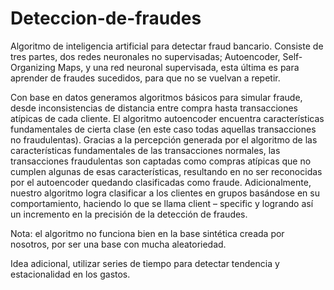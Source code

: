 # Deteccion-de-fraudes
Algoritmo de inteligencia artificial para detectar fraud bancario.
Consiste de tres partes, dos redes neuronales no supervisadas; Autoencoder, Self-Organizing Maps, y una red neuronal supervisada,
esta última es para aprender de fraudes sucedidos, para que no se vuelvan a repetir.

Con base en datos generamos algoritmos básicos para simular fraude, desde inconsistencias de
distancia entre compra hasta transacciones atípicas de cada cliente. El algoritmo autoencoder
encuentra características fundamentales de cierta clase (en este caso todas aquellas transacciones
no fraudulentas). Gracias a la percepción generada por el algoritmo de las características
fundamentales de las transacciones normales, las transacciones fraudulentas son captadas como
compras atípicas que no cumplen algunas de esas características, resultando en no ser reconocidas
por el autoencoder quedando clasificadas como fraude.
Adicionalmente, nuestro algoritmo logra clasificar a los clientes en grupos basándose en su
comportamiento, haciendo lo que se llama client – specific y logrando así un incremento en la
precisión de la detección de fraudes.

Nota: el algoritmo no funciona bien en la base sintética creada por nosotros, por ser una base con mucha aleatoriedad.

Idea adicional, utilizar series de tiempo para detectar tendencia y estacionalidad en los gastos.
